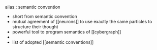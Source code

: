 alias:: semantic convention

- short from semantic convention
- mutual agreement of [[neurons]] to use exactly the same particles to structure their thought
- powerful tool to program semantics of [[cybergraph]]
-
- list of adopted [[semantic conventions]]